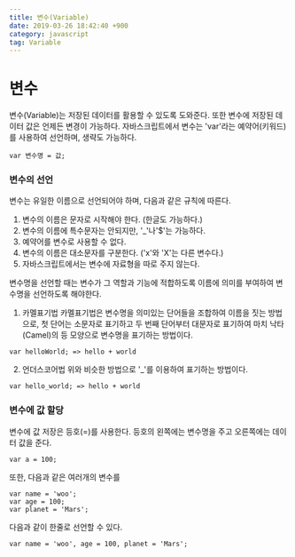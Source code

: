 ```yaml
---
title: 변수(Variable)
date: 2019-03-26 18:42:40 +900
category: javascript
tag: Variable
---
```

# 변수
변수(Variable)는 저장된 데이터를 활용할 수 있도록 도와준다. 또한 변수에 저장된 데이터 값은 언제든 변경이 가능하다. 자바스크립트에서 변수는 'var'라는 예약어(키워드)를 사용하여 선언하며, 생략도 가능하다.
~~~
var 변수명 = 값;
~~~
### 변수의 선언
변수는 유일한 이름으로 선언되어야 하며, 다음과 같은 규칙에 따른다.
1. 변수의 이름은 문자로 시작해야 한다. (한글도 가능하다.)
2. 변수의 이름에 특수문자는 안되지만, '_'나'$'는 가능하다.
3. 예약어를 변수로 사용할 수 없다.
4. 변수의 이름은 대소문자를 구분한다. ('x'와 'X'는 다른 변수다.)
5. 자바스크립트에서는 변수에 자료형을 따로 주지 않는다.

변수명을 선언할 때는 변수가 그 역할과 기능에 적합하도록 이름에 의미를 부여하여 변수명을 선언하도록 해야한다.
1. 카멜표기법
카멜표기법은 변수명을 의미있는 단어들을 조합하여 이름을 짓는 방법으로, 첫 단어는 소문자로 표기하고 두 번째 단어부터 대문자로 표기하여 마치 낙타(Camel)의 등 모양으로 변수명을 표기하는 방법이다.
~~~
var helloWorld; => hello + world
~~~
2. 언더스코어법
위와 비슷한 방법으로 '_'를 이용하여 표기하는 방법이다.
~~~
var hello_world; => hello + world
~~~
### 변수에 값 할당
변수에 값 저장은 등호(=)를 사용한다. 등호의 왼쪽에는 변수명을 주고 오른쪽에는 데이터 값을 준다.
~~~
var a = 100;
~~~
또한, 다음과 같은 여러개의 변수를
~~~
var name = 'woo';
var age = 100;
var planet = 'Mars';
~~~
다음과 같이 한줄로 선언할 수 있다.
~~~
var name = 'woo', age = 100, planet = 'Mars';
~~~
